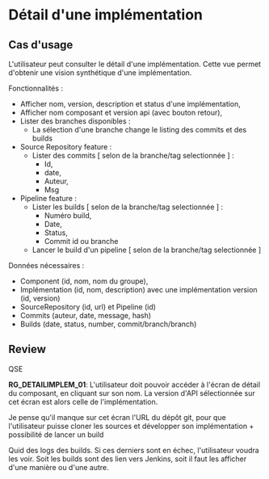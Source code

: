 # Détail d'une implémentation
## Cas d'usage
L'utilisateur peut consulter le détail d'une implémentation.
Cette vue permet d'obtenir une vision synthétique d'une implémentation.

Fonctionnalités :
 - Afficher nom, version, description et status d'une implémentation,
 - Afficher nom composant et version api (avec bouton retour),
 - Lister des branches disponibles :
    - La sélection d'une branche change le listing des commits et des builds
 - Source Repository feature :
     - Lister des commits [ selon de la branche/tag selectionnée ] :
        * Id,
        * date,
        * Auteur,
        * Msg
 - Pipeline feature :
     - Lister les builds [ selon de la branche/tag selectionnée ] :
        * Numéro build,
        * Date,
        * Status,
        * Commit id ou branche
     - Lancer le build d'un pipeline [ selon de la branche/tag selectionnée ]


Données nécessaires :
 - Component (id, nom, nom du groupe),
 - Implémentation (id, nom, description) avec une implémentation version (id, version)
 - SourceRepository (id, url) et Pipeline (id)
 - Commits (auteur, date, message, hash)
 - Builds (date, status, number, commit/branch/branch)

## Review

QSE

**RG_DETAILIMPLEM_01**: L'utilisateur doit pouvoir accéder à l'écran de détail du composant, en cliquant sur son nom. La version d'API sélectionnée sur cet écran est alors celle de l'implémentation.

Je pense qu'il manque sur cet écran l'URL du dépôt git, pour que l'utilisateur puisse cloner les sources et développer son implémentation + possibilité de lancer un build

Quid des logs des builds. Si ces derniers sont en échec, l'utilisateur voudra les voir. Soit les builds sont des lien vers Jenkins, soit il faut les afficher d'une manière ou d'une autre.
